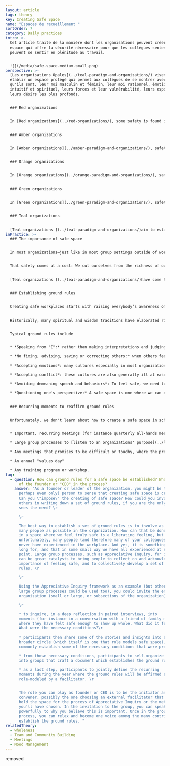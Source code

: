```yaml
---
layout: article
tags: theory
key: Creating Safe Space
name: "Espaces de recueillement "
sortOrder: 7
category: Daily practices
intro: >-
  Cet article traite de la manière dont les organisations peuvent créer un
  espace qui offre la sécurité nécessaire pour que les collègues sentent qu'ils
  peuvent se sentir en plénitude au travail.


  ![](/media/safe-space-medium-small.png)
perspective: >-
  [Les organisations Opales](../teal-paradigm-and-organizations/) visent à
  établir un espace protégé qui permet aux collègues de se montrer avec tout ce
  qu'ils sont, leur moi masculin et féminin, leur moi rationnel, émotionnel,
  intuitif et spirituel, leurs forces et leur vulnérabilité, leurs espoirs et
  leurs désirs les plus profonds. 


  ### Red organizations


  In [Red organizations](../red-organizations/), some safety is found in the order imposed by the boss. Show allegiance and follow the boss's wishes and commands, whatever they may be, and you know you are safe. Severe punishment, on the other hand, awaits the person who defies the boss.   


  ### Amber organizations


  In [Amber organizations](../amber-paradigm-and-organizations/), safety comes from following established rules and processes (which are much more stable than the changing whims of Red bosses). In Amber organizations, employment is thought to be life-long, and much of people's social life revolves around the organization. Punishment no longer entails physical violence, but can entail salary deductions, a reduction in rank and privileges, and dismissal. Dismissal therefore comes with a double threat: that of losing one's identity and that of being expelled from the social fabric one is embedded in. Leaving an Amber organization is often a painful and scary process, similar to shedding an old life, known and safe, and having to reinvent a new one. (In short: safety from violence).


  ### Orange organizations


  In [Orange organizations](../orange-paradigm-and-organizations/), safety comes from achieving the results that are expected. One's identity is no longer tied to a specific organization, but more broadly to one's career progression. Failure and dismissal are a blow to one's self-worth, but no longer the expulsion from the social fabric one is embedded in. One simply moves on and seeks work in another organization. (In short: safety from social exclusion).


  ### Green organizations


  In [Green organizations](../green-paradigm-and-organizations/), safety comes from a set of shared values and the knowing that one is considered as a person, not just a "human resource". When an individual or the organization hits a rough patch, employees trust that colleagues will rally to offer support. (In short: emotional safety).


  ### Teal organizations


  [Teal organizations ](../teal-paradigm-and-organizations/)aim to establish a safe space where the ego can relax its defenses, allowing people to show up fully; their masculine & feminine selves, their rational, emotional, intuitive and spiritual selves and their strengths and vulnerability. (In short: safety of the soul)
inPractice: >-
  ### The importance of safe space


  In most organizations—just like in most group settings outside of work—it can feel risky to show up whole. Almost everyone has learned in childhood that when we expose who we really are, the parts of ourselves we cherish most, we feel vulnerable with: we open ourselves to possible mockery and ridicule, or to have what we shared used against us. Much better, then, is to play it safe, to hide behind a professional mask, to show up in ways we know are accepted and expected in the work place.


  That safety comes at a cost: We cut ourselves from the richness of our humanity. In the workplace, the mask we feel we need to wear is often mental, rational, masculine, self-centered. We cut ourselves off from our emotions, our intuitions, our body, our feminine side. We don’t heed our inner voice, our longings, our calling, our soul. We neglect our capacity for connection and compassion, for love for ourselves, for others, and for all life that surrounds us. We might feel safe. But the cost is a life that often feels empty and strangely lifeless..


  [Teal organizations ](../teal-paradigm-and-organizations/)have come to the realization that when employees leave so much of who they are behind, they also leave a great amount of their passion, creativity and energy behind. They are mindful to create a setting of safety—a safe space—where employees feel they can safely show up in [wholeness](../wholeness/). 


  ### Establishing ground rules


  Creating safe workplaces starts with raising everybody’s awareness of the mindsets, words and actions that create or encourage a safe working environment. Some organizations find it is important to write a document that spells out detailed ground rules for how people interact within the organization. Such a document speaks of the kind of words and actions that are encouraged, and the kind of words and actions that are considered unacceptable, as well as the underlying assumptions and mindsets. One can view such detailed ground rules as taking the shared values that many organizations define, to the next level: if these are our values, what kind of behaviors do we want to encourage and which declare unacceptable?


  Historically, many spiritual and wisdom traditions have elaborated rich traditions to create safe space—places that overcome fear and separation and invite into non-judgment and wholeness. Many contemporary thinkers have adapted or reinvented  similar principles and practices to create safe space within organizational realms, for instance in the space of organizational facilitation. Teal organizations often spend significant time training everyone in their ground rules, for example as part of a new colleague's [onboarding](../onboarding/), so that the ground holds are, as much as possible, upheld by everyone, without the need of a facilitator to enforce them.


  Typical ground rules include


  * *Speaking from "I":* rather than making interpretations and judging another person's actions or motivation, we try and put into words our own reactions, emotions, needs and requests.  

  * *No fixing, advising, saving or correcting others:* when others feel we have an intention to change them, they are likely to feel intruded upon and to feel the space is no longer safe for them to show up as they are.  

  * *Accepting emotions*: many cultures especially in most organizations today are generally ill at ease with "negative" emotions such as anger, sadness or frustration (and sometimes even of "positive" emotions such as joy or empathy). When someone shares such an emotion, we are often quick to try and get the person to "get over" their emotion, thereby giving the message that someone's emotion is not welcome. 

  * *Accepting conflict*: these cultures are also generally ill at ease with conflicts, that get quickly passed over. And yet, conflict is a natural consequence of the fact that as human beings, we all have different needs and perspectives. Having a well defined [conflict resolution process](../conflict-resolution/) in place is helpful, as well as clear guidelines to help deal with conflict gracefully. 

  * *Avoiding demeaning speech and behaviors*: To feel safe, we need to feel that we are accepted as equals in value. Any form of -ism (sexism, racism, etc.) as well as any form, however subtle, that establishes that one person is superior to another (snide remark, rolling of the eyes, and so forth) will make us feel unsafe and trigger our ego defenses. 

  * *Questioning one's perspective:* A safe space is one where we can explore our feelings and thoughts without fear of judgment. That exploration is made difficult, if someone else believes they are right, and that by contrast, everyone with a different question must be wrong. We must enter every discussion with a willingness to see things from different perspectives, to question our own perspective and assumption..  


  ### Recurring moments to reaffirm ground rules


  Unfortunately, we don't learn about how to create a safe space in school. Commonly writing a document with the ground rules for a safe space might be a helpful way for colleagues in the organization to steep themselves in this thinking. They can be used as a powerful training program during new colleagues' [onboarding process](../onboarding/). Many organizations find that this is not enough, though, for everyone to deeply integrate these ground rules in their mindsets and behaviors. It is useful to foresee recurring moments where the ground rules are reaffirmed, role modeled and explicitly enforced by a colleague taking on a facilitator's role. These recurring moments can include:


  * Important, recurring meetings (for instance quarterly all-hands meetings) 

  * Large group processes to [listen to an organizations' purpose](../listening-to-purpose/) (for instance using methodologies such as Theory U, Appreciative Inquiry, or Open Space) 

  * Any meetings that promises to be difficult or touchy, where the presence of a facilitator might be helpful 

  * An annual "values day" 

  * Any training program or workshop.
faq:
  - question: How can ground rules for a safe space be established? What is the role
      of the founder or "CEO" in the process?
    answer: "As a founder or leader of the organization, you might be the main (or
      perhaps even only) person to sense that creating safe space is critical.
      Can you \"impose\" the creating of safe space? How could you involve
      others in writing down a set of ground rules, if you are the only one that
      sees the need? \r

      \r

      The best way to establish a set of ground rules is to involve as
      many people as possible in the organization. How can that be done? Being
      in a space where we feel truly safe is a liberating feeling, but that
      unfortunately, many people (and therefore many of your colleagues) might
      never have experienced in the workplace. And yet, it is something we all
      long for, and that in some small way we have all experienced at some
      point. Large group processes, such as Appreciative Inquiry, for instance,
      can be great catalysts to bring people to reflect on and acknowledge the
      importance of feeling safe, and to collectively develop a set of ground
      rules. \r

      \r

      Using the Appreciative Inquiry framework as an example (but other
      large group processes could be used too), you could invite the entire
      organization (small or large, or subsections of the organization):\r

      \r

      * to inquire, in a deep reflection in paired interviews, into
      moments (for instance in a conversation with a friend of family member)
      where they have felt safe enough to show up whole. What did it feel like?
      What were the necessary conditions?\r

      * participants then share some of the stories and insights into a
      broader circle (which itself is one that role models safe space), and
      commonly establish some of the necessary conditions that were present.\r

      * from those necessary conditions, participants to self-organize
      into groups that craft a document which establishes the ground rules\r

      * as a last step, participants to jointly define the recurring
      moments during the year where the ground rules will be affirmed and
      role-modeled by a facilitator. \r


      The role you can play as founder or CEO is to be the initiator and
      convener, possibly the one choosing an external facilitator that might
      hold the space for the process of Appreciative Inquiry or the methodology
      you'll have chosen. In the invitation to the group, you can speak
      powerfully to why you believe this is important. Once in the group
      process, you can relax and become one voice among the many contributing to
      establish the ground rules. "
relatedTheory:
  - wholeness
  - Team and Community Building
  - Meetings
  - Mood Management
---
```

removed